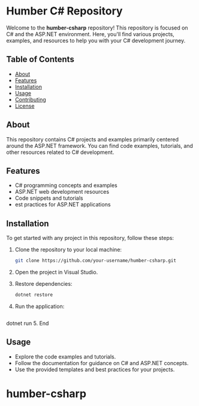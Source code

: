 # Humber C# Repository

Welcome to the **humber-csharp** repository! This repository is focused on C# and the ASP.NET environment. Here, you'll find various projects, examples, and resources to help you with your C# development journey.

## Table of Contents

- [About](#about)
- [Features](#Features)
- [Installation](#installation)
- [Usage](#usage)
- [Contributing](#contributing)
- [License](#license)

## About

This repository contains C# projects and examples primarily centered around the ASP.NET framework. You can find code examples, tutorials, and other resources related to C# development.
## Features
- C# programming concepts and examples
- ASP.NET web development resources
- Code snippets and tutorials
- est practices for ASP.NET applications


## Installation

To get started with any project in this repository, follow these steps:

1. Clone the repository to your local machine:
   ```bash
   git clone https://github.com/your-username/humber-csharp.git

2. Open the project in Visual Studio.

3. Restore dependencies:
   ```bash  
   dotnet restore

4. Run the application:
   ```bash
dotnet run
5. End
##  Usage
- Explore the code examples and tutorials.
- Follow the documentation for guidance on C# and ASP.NET concepts.
- Use the provided templates and best practices for your projects.

# humber-csharp
